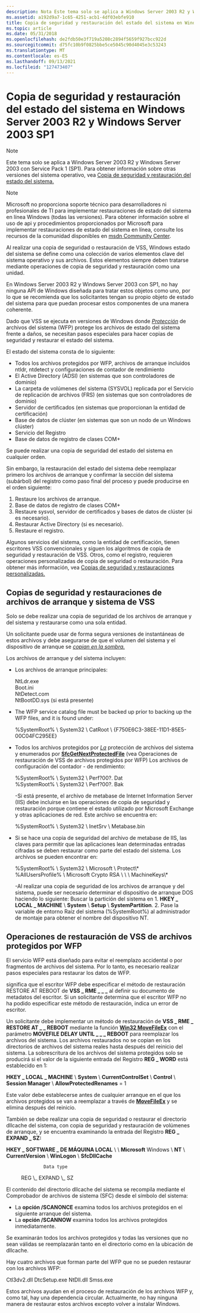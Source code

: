 ```yaml
---
description: Nota Este tema solo se aplica a Windows Server 2003 R2 y Windows Server 2003 con Service Pack 1 (SP1).
ms.assetid: a192d9a7-1c65-4251-acb1-4df03ebfe910
title: Copia de seguridad y restauración del estado del sistema en Windows Server 2003 R2 y Windows Server 2003 SP1
ms.topic: article
ms.date: 05/31/2018
ms.openlocfilehash: de2fdb50e3f719a5208c2894f5659f927bcc922d
ms.sourcegitcommit: d75fc10b9f0825bbe5ce5045c90d4045e3c53243
ms.translationtype: MT
ms.contentlocale: es-ES
ms.lasthandoff: 09/13/2021
ms.locfileid: "127473407"
---
```

# <a name="backing-up-and-restoring-system-state-in-windows-server-2003-r2-and-windows-server-2003-sp1"></a>Copia de seguridad y restauración del estado del sistema en Windows Server 2003 R2 y Windows Server 2003 SP1

> [!Note]  
> Este tema solo se aplica a Windows Server 2003 R2 y Windows Server 2003 con Service Pack 1 (SP1). Para obtener información sobre otras versiones del sistema operativo, vea [Copia de seguridad y restauración del estado del sistema.](locating-additional-system-files.md)

 

> [!Note]  
> Microsoft no proporciona soporte técnico para desarrolladores ni profesionales de TI para implementar restauraciones de estado del sistema en línea Windows (todas las versiones). Para obtener información sobre el uso de api y procedimientos proporcionados por Microsoft para implementar restauraciones de estado del sistema en línea, consulte los recursos de la comunidad disponibles en [msdn Community Center](https://msdn.microsoft.com/community/default.aspx).

 

Al realizar una copia de seguridad o restauración de VSS, Windows estado del sistema se define como una colección de varios elementos clave del sistema operativo y sus archivos. Estos elementos siempre deben tratarse mediante operaciones de copia de seguridad y restauración como una unidad.

En Windows Server 2003 R2 y Windows Server 2003 con SP1, no hay ninguna API de Windows diseñada para tratar estos objetos como uno, por lo que se recomienda que los solicitantes tengan su propio objeto de estado del sistema para que puedan procesar estos componentes de una manera coherente.

Dado que VSS se ejecuta en versiones de Windows donde [*Protección*](vssgloss-s.md) de archivos del sistema (WFP) protege los archivos de estado del sistema frente a daños, se necesitan pasos especiales para hacer copias de seguridad y restaurar el estado del sistema.

El estado del sistema consta de lo siguiente:

-   Todos los archivos protegidos por WFP, archivos de arranque incluidos ntldr, ntdetect y configuraciones de contador de rendimiento
-   El Active Directory (ADSI) (en sistemas que son controladores de dominio)
-   La carpeta de volúmenes del sistema (SYSVOL) replicada por el Servicio de replicación de archivos (FRS) (en sistemas que son controladores de dominio)
-   Servidor de certificados (en sistemas que proporcionan la entidad de certificación)
-   Base de datos de clúster (en sistemas que son un nodo de un Windows clúster)
-   Servicio del Registro
-   Base de datos de registro de clases COM+

Se puede realizar una copia de seguridad del estado del sistema en cualquier orden.

Sin embargo, la restauración del estado del sistema debe reemplazar primero los archivos de arranque y confirmar la sección del sistema (subárbol) del registro como paso final del proceso y puede producirse en el orden siguiente:

1.  Restaure los archivos de arranque.
2.  Base de datos de registro de clases COM+
3.  Restaure sysvol, servidor de certificados y bases de datos de clúster (si es necesario).
4.  Restaurar Active Directory (si es necesario).
5.  Restaure el registro.

Algunos servicios del sistema, como la entidad de certificación, tienen escritores VSS convencionales y siguen los algoritmos de copia de seguridad y restauración de VSS. Otros, como el registro, requieren operaciones personalizadas de copia de seguridad o restauración. Para obtener más información, vea [Copias de seguridad y restauraciones personalizadas.](custom-backups-and-restores.md)

## <a name="vss-backup-and-restores-of-boot-and-system-files"></a>Copias de seguridad y restauraciones de archivos de arranque y sistema de VSS

Solo se debe realizar una copia de seguridad de los archivos de arranque y del sistema y restaurarse como una sola entidad.

Un solicitante puede usar de forma segura versiones de instantáneas de estos archivos y debe asegurarse de que el volumen del sistema y el dispositivo de arranque se [*copian en la sombra.*](vssgloss-s.md)

Los archivos de arranque y del sistema incluyen:

-   Los archivos de arranque principales: <dl> NtLdr.exe  
    Boot.ini  
    NtDetect.com  
    NtBootDD.sys (si está presente)  
    </dl>
-   The WFP service catalog file must be backed up prior to backing up the WFP files, and it is found under: <dl> %SystemRoot% \\ System32 \\ CatRoot \\ {F750E6C3-38EE-11D1-85E5-00C04FC295EE} </dl>
-   Todos los archivos protegidos por [*La*](vssgloss-s.md) protección de archivos del sistema y enumerados por [**SfcGetNextProtectedFile**](/windows/win32/api/sfc/nf-sfc-sfcgetnextprotectedfile) (vea Operaciones de restauración de VSS de archivos protegidos por WFP) Los archivos de configuración del contador -   de rendimiento: <dl> %SystemRoot% \\ System32 \\ Perf?00?. Dat  
    %SystemRoot% \\ System32 \\ Perf?00?. Bak </dl>
-Si está presente, el archivo de metabase de Internet Information Server (IIS) debe incluirse en las operaciones de copia de seguridad y restauración porque contiene el estado utilizado por Microsoft Exchange y otras aplicaciones de red. Este archivo se encuentra en: <dl> %SystemRoot% \\ System32 \\ InetSrv \\ Metabase.bin </dl>
-   Si se hace una copia de seguridad del archivo de metabase de IIS, las claves para permitir que las aplicaciones lean determinadas entradas cifradas se deben restaurar como parte del estado del sistema. Los archivos se pueden encontrar en: <dl> %SystemRoot% \\ System32 \\ Microsoft \\ Protect\\\*  
    %AllUsersProfile% \\ Microsoft Crypto RSA \\ \\ \\ MachineKeys\\\* </dl>
-Al realizar una copia de seguridad de los archivos de arranque y del sistema, puede ser necesario determinar el dispositivo de arranque DOS haciendo lo siguiente: Buscar la partición del sistema en 1. **HKEY \_ LOCAL \_ MACHINE** \\ **System** \\ **Setup** \\ **SystemPartition**.
    2.  Pase la variable de entorno Raíz del sistema (%SystemRoot%) al administrador de montaje para obtener el nombre del dispositivo NT.

## <a name="vss-restore-operations-of-wfp-protected-files"></a>Operaciones de restauración de VSS de archivos protegidos por WFP

El servicio WFP está diseñado para evitar el reemplazo accidental o por fragmentos de archivos del sistema. Por lo tanto, es necesario realizar pasos especiales para restaurar los datos de WFP.

significa que el escritor WFP debe especificar el método de restauración RESTORE AT REBOOT de **VSS \_ RME \_ \_ \_** al definir su documento de metadatos del escritor. Si un solicitante determina que el escritor WFP no ha podido especificar este método de restauración, indica un error de escritor.

Un solicitante debe implementar un método de restauración de **VSS \_ RME \_ RESTORE AT \_ \_ REBOOT** mediante la función [**Win32 MoveFileEx**](/windows/win32/api/winbase/nf-winbase-movefileexa) con el parámetro **MOVEFILE DELAY UNTIL \_ \_ \_ REBOOT** para reemplazar los archivos del sistema. Los archivos restaurados no se copian en los directorios de archivos del sistema reales hasta después del reinicio del sistema. La sobrescritura de los archivos del sistema protegidos solo se producirá si el valor de la siguiente entrada del Registro **REG \_ WORD** está establecido en 1:

**HKEY \_ LOCAL \_ MACHINE** \\ **System** \\ **CurrentControlSet** \\ **Control** \\ **Session Manager** \\ **AllowProtectedRenames** = 1

Este valor debe establecerse antes de cualquier arranque en el que los archivos protegidos se van a reemplazar a través de [**MoveFileEx**](/windows/win32/api/winbase/nf-winbase-movefileexa) y se elimina después del reinicio.

También se debe realizar una copia de seguridad o restaurar el directorio dllcache del sistema, con copia de seguridad y restauración de volúmenes de arranque, y se encuentra examinando la entrada del Registro **REG \_ EXPAND \_ SZ:**

**HKEY \_ SOFTWARE \_ DE MÁQUINA LOCAL** \\  \\ **Microsoft** Windows \\ **NT** \\ **CurrentVersion** \\ **WinLogon** \\ **SfcDllCache**<dl> <dt>

                  Data type
</dt> <dd>                  REG \_ EXPAND \_ SZ</dd> </dl>

El contenido del directorio dllcache del sistema se recompila mediante el Comprobador de archivos de sistema (SFC) desde el símbolo del sistema:

-   La **opción /SCANONCE** examina todos los archivos protegidos en el siguiente arranque del sistema.
-   La **opción /SCANNOW** examina todos los archivos protegidos inmediatamente.

Se examinarán todos los archivos protegidos y todas las versiones que no sean válidas se reemplazarán tanto en el directorio como en la ubicación de dllcache.

Hay cuatro archivos que forman parte del WFP que no se pueden restaurar con los archivos WFP:

<dl> Ctl3dv2.dll  
DtcSetup.exe  
NtDll.dll  
Smss.exe  
</dl>

Estos archivos ayudan en el proceso de restauración de los archivos WFP y, como tal, hay una dependencia circular. Actualmente, no hay ninguna manera de restaurar estos archivos excepto volver a instalar Windows.

 

 
